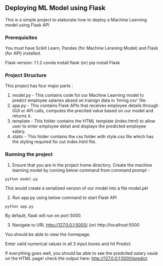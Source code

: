 ## Deploying ML Model using Flask
This is a simple project to elaborate how to deploy a Machine Learning model using Flask API

### Prerequisites
You must have Scikit Learn, Pandas (for Machine Leraning Model) and Flask (for API) installed.

Flask version: 1.1.2
conda install flask (or) pip install Flask

### Project Structure
This project has four major parts :
1. model.py - This contains code fot our Machine Learning model to predict employee salaries absed on trainign data in 'hiring.csv' file.
2. app.py - This contains Flask APIs that receives employee details through GUI or API calls, computes the precited value based on our model and returns it.
3. template - This folder contains the HTML template (index.html) to allow user to enter employee detail and displays the predicted employee salary.
4. static - This folder contains the css folder with style.css file which has the styling required for out index.html file.

### Running the project
1. Ensure that you are in the project home directory. Create the machine learning model by running below command from command prompt -
```
python model.py
```
This would create a serialized version of our model into a file model.pkl

2. Run app.py using below command to start Flask API
```
python app.py
```
By default, flask will run on port 5000.

3. Navigate to URL http://127.0.0.1:5000/ (or) http://localhost:5000

You should be able to view the homepage.

Enter valid numerical values in all 3 input boxes and hit Predict.

If everything goes well, you should  be able to see the predcited salary vaule on the HTML page!
check the output here: http://127.0.0.1:5000/predict

